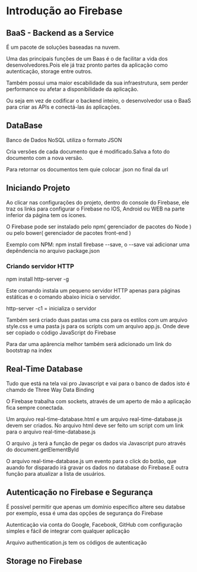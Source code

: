 <h1>Introdução ao Firebase</h1>
<h2>BaaS - Backend as a Service</h2>
<p>É um pacote de soluções baseadas na nuvem.</p>
<p>Uma das principais funções de um Baas é o de facilitar a vida dos desenvolvedores.Pois ele já traz pronto partes da aplicação
como autenticação, storage entre outros.</p>
<p>Também possui uma maior escabilidade da sua infraestrutura, sem perder performance ou afetar a disponibilidade
da aplicação.</p>
<p>Ou seja em vez de codificar o backend inteiro, o desenvolvedor usa o BaaS para criar as APIs e conectá-las ás aplicações.</p>
<h2>DataBase</h2>
<p>Banco de Dados NoSQL utiliza o formato JSON</p>
<p>Cria versões de cada documento que é modificado.Salva a foto do documento com a nova versão.</p>
<p>Para retornar os documentos tem quie colocar .json no final da url</p>
<h2>Iniciando Projeto</h2>
<p>Ao clicar nas configurações do projeto, dentro do console do Firebase, ele traz os links para
configurar o Firebase no IOS, Android ou WEB na parte inferior da página tem os ícones.  </p>
<p>O Firebase pode ser instalado pelo npm( gerenciador de pacotes do Node ) ou pelo bower( gerenciador de pacotes front-end )</p>
<p>Exemplo com NPM: npm install firebase --save, o --save vai adicionar uma depêndencia no arquivo package.json</p>
<h3>Criando servidor HTTP</h3>
<p>npm install http-server -g</p>
<p>Este comando instala um pequeno servidor HTTP apenas para páginas estáticas e o comando abaixo inicia o servidor.</p>
<p>http-server -c1 = inicializa o servidor</p>
<p>Também será criado duas pastas uma css para os estilos com um arquivo style.css e uma pasta
js para os scripts com um arquivo app.js. Onde deve ser copiado o código JavaScript do Firebase</p>
<p>Para dar uma apârencia melhor também será adicionado um link do bootstrap na index</p>
<h2>Real-Time Database</h2>
<p>Tudo que está na tela vai pro Javascript e vai para o banco de dados isto é chamdo de Three Way Data Binding</p>
<p>O Firebase trabalha com sockets, através de um aperto de mão a aplicação fica sempre conectada.</p>
<p>Um arquivo real-time-database.html e um arquivo real-time-database.js devem ser criados. No arquivo html deve ser feito
um script com um link para o arquivo real-time-database.js</p>
<p>O arquivo .js terá a função de pegar os dados via Javascript puro através do document.getElementById</p>
<p>O arquivo real-time-database.js um evento para o click do botão, que auando for disparado irá gravar os dados
no database do Firebase.E outra função para atualizar a lista de usuários.</p>
<h2>Autenticação no Firebase e Segurança</h2>
<p>É possível permitir que apenas um domínio específico altere seu databse por exemplo, essa é uma das opções de segurança do Firebase</p>
<p>Autenticação via conta do Google, Facebook, GitHub com configuração simples e fácil de integrar com qualquer aplicação</p>
<p>Arquivo authentication.js tem os códigos de autenticação</p>
<h2>Storage no Firebase</h2>
<p></p>